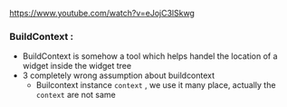 https://www.youtube.com/watch?v=eJojC3lSkwg




### BuildContext : 

- BuildContext is somehow a tool which helps handel the location of a widget inside the widget tree
- 3 completely wrong assumption about buildcontext
  - Builcontext instance `context` , we use it many place, actually the  `context`  are not same
